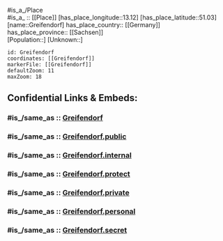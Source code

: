 ﻿---
confidential: public
isDeleted: false
location:
- 51.03
- 13.12
mapmarker: city
mapzoom:
- 7
- 12
SpocWebEntityId: 30562
tags:
- geo/City
type: City
---

#is_a_/Place  
#is_a_ :: [[Place]] 
[has_place_longitude::13.12] 
[has_place_latitude::51.03] 
[name::Greifendorf] 
has_place_country:: [[Germany]]  
has_place_province:: [[Sachsen]]  
[Population::] 
[Unknown::] 


```leaflet
id: Greifendorf
coordinates: [[Greifendorf]] 
markerFile: [[Greifendorf]] 
defaultZoom: 11 
maxZoom: 18
```


## Confidential Links & Embeds: 

### #is_/same_as :: [Greifendorf](/_Standards/Earth/Continent/Europe/Europe~Central/Germany/Germany~East/Sachsen/counties~Sachsen/Mittelsachsen/cities~Mittelsachsen/Rossau/City/Greifendorf.md) 

### #is_/same_as :: [Greifendorf.public](/_public/Earth/Continent/Europe/Europe~Central/Germany/Germany~East/Sachsen/counties~Sachsen/Mittelsachsen/cities~Mittelsachsen/Rossau/City/Greifendorf.public.md) 

### #is_/same_as :: [Greifendorf.internal](/_internal/Earth/Continent/Europe/Europe~Central/Germany/Germany~East/Sachsen/counties~Sachsen/Mittelsachsen/cities~Mittelsachsen/Rossau/City/Greifendorf.internal.md) 

### #is_/same_as :: [Greifendorf.protect](/_protect/Earth/Continent/Europe/Europe~Central/Germany/Germany~East/Sachsen/counties~Sachsen/Mittelsachsen/cities~Mittelsachsen/Rossau/City/Greifendorf.protect.md) 

### #is_/same_as :: [Greifendorf.private](/_private/Earth/Continent/Europe/Europe~Central/Germany/Germany~East/Sachsen/counties~Sachsen/Mittelsachsen/cities~Mittelsachsen/Rossau/City/Greifendorf.private.md) 

### #is_/same_as :: [Greifendorf.personal](/_personal/Earth/Continent/Europe/Europe~Central/Germany/Germany~East/Sachsen/counties~Sachsen/Mittelsachsen/cities~Mittelsachsen/Rossau/City/Greifendorf.personal.md) 

### #is_/same_as :: [Greifendorf.secret](/_secret/Earth/Continent/Europe/Europe~Central/Germany/Germany~East/Sachsen/counties~Sachsen/Mittelsachsen/cities~Mittelsachsen/Rossau/City/Greifendorf.secret.md)

